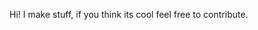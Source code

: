Hi!
I make stuff, if you think its cool feel free to contribute.
<!---
BananaPuppy/BananaPuppy is a special repository because its `README.md` (this file) appears on your GitHub profile.
You can click the Preview link to take a look at your changes.
--->
